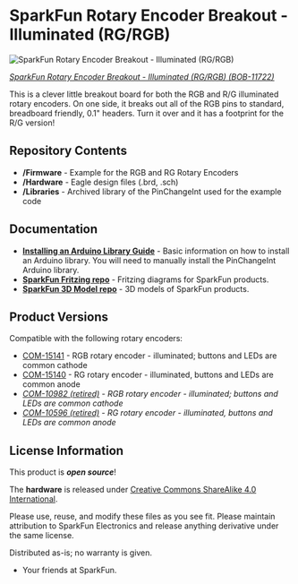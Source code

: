 SparkFun Rotary Encoder Breakout - Illuminated (RG/RGB)
=======================================================

![SparkFun Rotary Encoder Breakout - Illuminated (RG/RGB)](https://cdn.sparkfun.com//assets/parts/7/9/3/3/11722-03.jpg)

[*SparkFun Rotary Encoder Breakout - Illuminated (RG/RGB) (BOB-11722)*](https://www.sparkfun.com/products/11722)

This is a clever little breakout board for both the RGB and R/G illuminated rotary encoders. 
On one side, it breaks out all of the RGB pins to standard, breadboard friendly, 0.1" headers. 
Turn it over and it has a footprint for the R/G version! 

Repository Contents
-------------------
* **/Firmware** - Example for the RGB and RG Rotary Encoders
* **/Hardware** - Eagle design files (.brd, .sch)
* **/Libraries** - Archived library of the PinChangeInt used for the example code

Documentation
--------------
* **[Installing an Arduino Library Guide](https://learn.sparkfun.com/tutorials/installing-an-arduino-library/all#manually-installing-a-library---windows)** - Basic information on how to install an Arduino library. You will need to manually install the PinChangeInt Arduino library.
* **[SparkFun Fritzing repo](https://github.com/sparkfun/Fritzing_Parts)** - Fritzing diagrams for SparkFun products.
* **[SparkFun 3D Model repo](https://github.com/sparkfun/3D_Models)** - 3D models of SparkFun products. 

Product Versions
----------------

Compatible with the following rotary encoders: 

* [COM-15141](https://www.sparkfun.com/products/15141) - RGB rotary encoder - illuminated; buttons and LEDs are common cathode
* [COM-15140](https://www.sparkfun.com/products/15140) - RG rotary encoder - illuminated, buttons and LEDs are common anode
* _[COM-10982 (retired)](https://www.sparkfun.com/products/10982) - RGB rotary encoder - illuminated; buttons and LEDs are common cathode_
* _[COM-10596 (retired)](https://www.sparkfun.com/products/10596) - RG rotary encoder - illuminated, buttons and LEDs are common anode_

License Information
-------------------
This product is _**open source**_! 

The **hardware** is released under [Creative Commons ShareAlike 4.0 International](https://creativecommons.org/licenses/by-sa/4.0/).

Please use, reuse, and modify these files as you see fit. Please maintain attribution to SparkFun Electronics and release anything derivative under the same license.

Distributed as-is; no warranty is given.

- Your friends at SparkFun.


